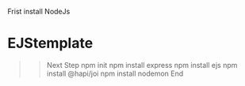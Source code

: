 Frist install NodeJs
# EJStemplate
>> Next Step
npm init
npm install express
npm install ejs
npm install @hapi/joi
npm install nodemon
>> End
